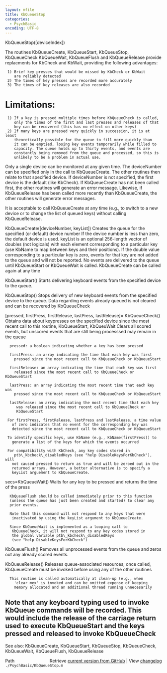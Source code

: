 ```yaml
---
layout: mfile
title: KbQueueStop
categories:
  - PsychBasic
encoding: UTF-8
---
```


 KbQueueStop([deviceIndex])

 The routines KbQueueCreate, KbQueueStart, KbQueueStop, KbQueueCheck
  KbQueueWait, KbQueueFlush and KbQueueRelease provide replacments for
  KbCheck and KbWait, providing the following advantages:

     1) Brief key presses that would be missed by KbCheck or KbWait
        are reliably detected
     2) The times of key presses are recorded more accurately
     3) The times of key releases are also recorded

#  Limitations:

     1) If a key is pressed multiple times before KbQueueCheck is called,
        only the times of the first and last presses and releases of that
        key can be recovered (this has no effect on other keys)
     2) If many keys are pressed very quickly in succession, it is at least
        theoretically possible for the queue to fill more quickly than
        it can be emptied, losing key events temporarily while filled to
        capacity. The queue holds up to thirty events, and events are
        constantly being removed from the queue and processed, so this is
        unlikely to be a problem in actual use.

 Only a single device can be monitored at any given time. The deviceNumber can
  be specified only in the call to KbQueueCreate. The other routines then
  relate to that specified device. If deviceNumber is not specified, the first
  device is the default (like KbCheck). If KbQueueCreate has not been called
  first, the other routines will generate an error message. Likewise, if
  KbQueueRelease has been called more recently than KbQueueCreate, the other
  routines will generate error messages.

 It is acceptable to call KbQueueCreate at any time (e.g., to switch to a new
  device or to change the list of queued keys) without calling KbQueueRelease.

  KbQueueCreate([deviceNumber, keyList])
      Creates the queue for the specified (or default) device number
        If the device number is less than zero, the default device is used.
      keyList is an optional 256-length vector of doubles (not logicals)
        with each element corresponding to a particular key (use KbName
        to map between keys and their positions). If the double value
        corresponding to a particular key is zero, events for that key
        are not added to the queue and will not be reported.
      No events are delivered to the queue until KbQueueStart or
        KbQueueWait is called.
      KbQueueCreate can be called again at any time

  KbQueueStart()
      Starts delivering keyboard events from the specified device to the
        queue.

  KbQueueStop()
      Stops delivery of new keyboard events from the specified device to
        the queue.
      Data regarding events already queued is not cleared and can be
        recovered by KbQueueCheck

 [pressed, firstPress, firstRelease, lastPress, lastRelease]=
   KbQueueCheck()
      Obtains data about keypresses on the specified device since the
        most recent call to this routine, KbQueueStart, KbQueuWait
      Clears all scored events, but unscored events that are still being
        processsed may remain in the queue

      pressed: a boolean indicating whether a key has been pressed

      firstPress: an array indicating the time that each key was first
        pressed since the most recent call to KbQueueCheck or KbQueueStart

      firstRelease: an array indicating the time that each key was first
        released since the most recent call to KbQueueCheck or KbQueueStart

      lastPress: an array indicating the most recent time that each key was
        pressed since the most recent call to KbQueueCheck or KbQueueStart

      lastRelease: an array indicating the most recent time that each key
         was released since the most recent call to KbQueueCheck or
         KbQueueStart

     For firstPress, firstRelease, lastPress and lastRelease, a time value
       of zero indicates that no event for the corresponding key was
       detected since the most recent call to KbQueueCheck or KbQueueStart

     To identify specific keys, use KbName (e.g., KbName(firstPress)) to
       generate a list of the keys for which the events occurred

     For compatibility with KbCheck, any key codes stored in
        ptb\_kbcheck\_disabledKeys (see "help DisableKeysForKbCheck"), will
       not caused pressed to return as true and will be zeroed out in the
       returned arrays. However, a better alternative is to specify a
       keyList arguement to KbQueueCreate.

 secs=KbQueueWait()
      Waits for any key to be pressed and returns the time of the press

      KbQueueFlush should be called immediately prior to this function
      (unless the queue has just been created and started) to clear any
      prior events.

      Note that this command will not respond to any keys that were
       inactivated by using the keyList argument to KbQueueCreate.

      Since KbQueueWait is implemented as a looping call to
       KbQueueCheck, it will not respond to any key codes stored in
       the global variable ptb\_kbcheck\_disabledKeys
       (see "help DisableKeysForKbCheck")

 KbQueueFlush()
      Removes all unprocessed events from the queue and zeros out any
       already scored events.

 KbQueueRelease()
      Releases queue-associated resources; once called, KbQueueCreate
        must be invoked before using any of the other routines

      This routine is called automatically at clean-up (e.g., when
        'clear mex' is invoked and can be omitted expense of keeping
        memory allocated and an additional thread running unnecesarily

 Note that any keyboard typing used to invoke KbQueue commands will be
  recorded. This would include the release of the carriage return used
  to execute KbQueueStart and the keys pressed and released to invoke
  KbQueueCheck
----

 See also: KbQueueCreate, KbQueueStart, KbQueueStop, KbQueueCheck,
            KbQueueWait, KbQueueFlush, KbQueueRelease


<div class="code_header" style="text-align:right;">
  <span style="float:left;">Path&nbsp;&nbsp;</span> <span class="counter">Retrieve <a href=
  "https://raw.github.com/Psychtoolbox-3/Psychtoolbox-3/beta/./PsychBasic/KbQueueStop.m">current version from GitHub</a> | View <a href=
  "https://github.com/Psychtoolbox-3/Psychtoolbox-3/commits/beta/./PsychBasic/KbQueueStop.m">changelog</a></span>
</div>
<div class="code">
  <code>./PsychBasic/KbQueueStop.m</code>
</div>

